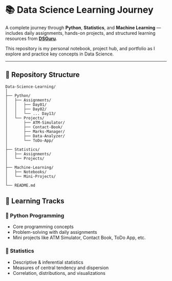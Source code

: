 # 📚 Data Science Learning Journey

A complete journey through **Python**, **Statistics**, and **Machine Learning** — includes daily assignments, hands-on projects, and structured learning resources from [**DSGuru**](https://www.linkedin.com/company/dsguru/posts/).

This repository is my personal notebook, project hub, and portfolio as I explore and practice key concepts in Data Science.

---

## 📂 Repository Structure

```
Data-Science-Learning/
│
├── Python/
│   ├── Assignments/
│   │   ├── Day01/
│   │   ├── Day02/
│   │   └── ... Day13/
│   └── Projects/
│       ├── ATM-Simulator/
│       ├── Contact-Book/
│       ├── Marks-Manager/
│       ├── Data-Analyzer/
│       └── ToDo-App/
│
├── Statistics/
│   ├── Assignments/
│   └── Projects/
│
├── Machine-Learning/
│   ├── Notebooks/
│   └── Mini-Projects/
│
└── README.md
```

## 📌 Learning Tracks

### 🔹 Python Programming
- Core programming concepts
- Problem-solving with daily assignments
- Mini projects like ATM Simulator, Contact Book, ToDo App, etc.

### 🔹 Statistics
- Descriptive & inferential statistics
- Measures of central tendency and dispersion
- Correlation, distributions, and visualizations
